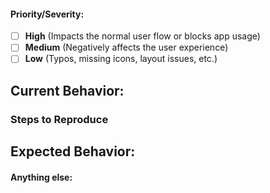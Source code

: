 <!--
Note: Please search to see if an issue already exists for the bug you encountered.
-->

#### Priority/Severity:

- [ ] **High** (Impacts the normal user flow or blocks app usage)
- [ ] **Medium** (Negatively affects the user experience)
- [ ] **Low** (Typos, missing icons, layout issues, etc.)

## Current Behavior:
<!-- A concise description of what you're experiencing. -->

### Steps to Reproduce
<!--
Example: steps to reproduce the behavior:
1. In this environment...
2. With this config...
3. Run '...'
4. See error...
-->

## Expected Behavior:
<!-- A concise description of what you expected to happen. -->



#### Anything else:
<!--
Links? References? Anything that will give us more context about the issue that you are encountering!
-->
